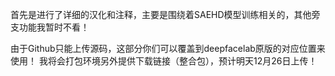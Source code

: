 首先是进行了详细的汉化和注释，主要是围绕着SAEHD模型训练相关的，其他旁支功能我暂时不看！

由于Github只能上传源码，这部分你们可以覆盖到deepfacelab原版的对应位置来使用！
我将会打包环境另外提供下载链接（整合包），预计明天12月26日上传！
